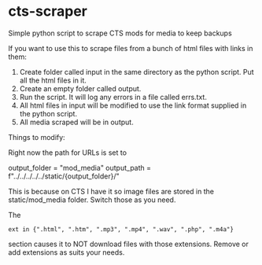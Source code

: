 # cts-scraper
Simple python script to scrape CTS mods for media to keep backups

If you want to use this to scrape files from a bunch of html files with links in them:

1. Create folder called input in the same directory as the python script. Put all the html files in it.
2. Create an empty folder called output.
3. Run the script. It will log any errors in a file called errs.txt.
4. All html files in input will be modified to use the link format supplied in the python script.
5. All media scraped will be in output.

Things to modify:

Right now the path for URLs is set to 

output_folder = "mod_media"
output_path = f"../../../../../static/{output_folder}/"

This is because on CTS I have it so image files are stored in the static/mod_media folder. Switch those as you need. 

The

```
ext in {".html", ".htm", ".mp3", ".mp4", ".wav", ".php", ".m4a"}
```

section causes it to NOT download files with those extensions. Remove or add extensions as suits your needs.

